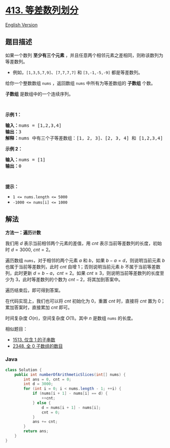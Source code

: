 # [413. 等差数列划分](https://leetcode.cn/problems/arithmetic-slices)

[English Version](/solution/0400-0499/0413.Arithmetic%20Slices/README_EN.md)

## 题目描述

<p>如果一个数列 <strong>至少有三个元素</strong> ，并且任意两个相邻元素之差相同，则称该数列为等差数列。</p>

<ul>
	<li>例如，<code>[1,3,5,7,9]</code>、<code>[7,7,7,7]</code> 和 <code>[3,-1,-5,-9]</code> 都是等差数列。</li>
</ul>

<div class="original__bRMd">
<div>
<p>给你一个整数数组 <code>nums</code> ，返回数组 <code>nums</code> 中所有为等差数组的 <strong>子数组</strong> 个数。</p>

<p><strong>子数组</strong> 是数组中的一个连续序列。</p>

<p> </p>

<p><strong>示例 1：</strong></p>

<pre>
<strong>输入：</strong>nums = [1,2,3,4]
<strong>输出：</strong>3
<strong>解释：</strong>nums 中有三个子等差数组：[1, 2, 3]、[2, 3, 4] 和 [1,2,3,4] 自身。
</pre>

<p><strong>示例 2：</strong></p>

<pre>
<strong>输入：</strong>nums = [1]
<strong>输出：</strong>0
</pre>

<p> </p>

<p><strong>提示：</strong></p>

<ul>
	<li><code>1 <= nums.length <= 5000</code></li>
	<li><code>-1000 <= nums[i] <= 1000</code></li>
</ul>
</div>
</div>

## 解法

**方法一：遍历计数**

我们用 $d$ 表示当前相邻两个元素的差值，用 $cnt$ 表示当前等差数列的长度，初始时 $d = 3000$, $cnt = 2$。

遍历数组 `nums`，对于相邻的两个元素 $a$ 和 $b$，如果 $b - a = d$，则说明当前元素 $b$ 也属于当前等差数列，此时 $cnt$ 自增 1；否则说明当前元素 $b$ 不属于当前等差数列，此时更新 $d = b - a$，$cnt = 2$。如果 $cnt \ge 3$，则说明当前等差数列的长度至少为 3，此时等差数列的个数为 $cnt - 2$，将其加到答案中。

遍历结束后，即可得到答案。

在代码实现上，我们也可以将 $cnt$ 初始化为 $0$，重置 $cnt$ 时，直接将 $cnt$ 置为 $0$；累加答案时，直接累加 $cnt$ 即可。

时间复杂度 $O(n)$，空间复杂度 $O(1)$。其中 $n$ 是数组 `nums` 的长度。

相似题目：

-   [1513. 仅含 1 的子串数](/solution/1500-1599/1513.Number%20of%20Substrings%20With%20Only%201s/README.md)
-   [2348. 全 0 子数组的数目](/solution/2300-2399/2348.Number%20of%20Zero-Filled%20Subarrays/README.md)

### **Java**

```java
class Solution {
    public int numberOfArithmeticSlices(int[] nums) {
        int ans = 0, cnt = 0;
        int d = 3000;
        for (int i = 0; i < nums.length - 1; ++i) {
            if (nums[i + 1] - nums[i] == d) {
                ++cnt;
            } else {
                d = nums[i + 1] - nums[i];
                cnt = 0;
            }
            ans += cnt;
        }
        return ans;
    }
}
```
